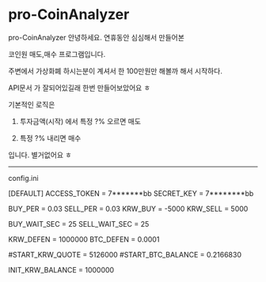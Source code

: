 # pro-CoinAnalyzer
pro-CoinAnalyzer
안녕하세요.  연휴동안 심심해서 만들어본

코인원 매도,매수 프로그램입니다.

주변에서 가상화폐 하시는분이 계셔서 한 100만원만 해볼까 해서 시작하다.

API문서 가 잘되어있길래 한번 만들어보았어요 ㅎ


기본적인 로직은

1. 투자금액(시작) 에서 특정 ?% 오르면  매도

2. 특정 ?% 내리면  매수

입니다. 별거없어요 ㅎ


-------
config.ini

[DEFAULT]
ACCESS_TOKEN = 7*******bb
SECRET_KEY = 7********bb

BUY_PER = 0.03
SELL_PER = 0.03
KRW_BUY = -5000
KRW_SELL = 5000

BUY_WAIT_SEC = 25
SELL_WAIT_SEC = 25

KRW_DEFEN = 1000000
BTC_DEFEN = 0.0001


#START_KRW_QUOTE = 5126000
#START_BTC_BALANCE = 0.2166830

INIT_KRW_BALANCE = 1000000
